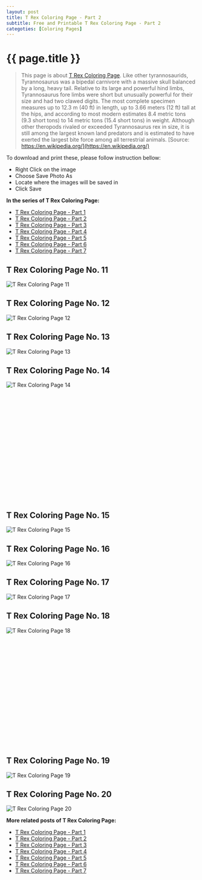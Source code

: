 ```yaml
---
layout: post
title: T Rex Coloring Page - Part 2
subtitle: Free and Printable T Rex Coloring Page - Part 2
categoties: [Coloring Pages]
---
```

{{ page.title }}
================
> This page is about [T Rex Coloring Page](https://freecoloringpages.github.io/). Like other tyrannosaurids, Tyrannosaurus was a bipedal carnivore with a massive skull balanced by a long, heavy tail. Relative to its large and powerful hind limbs, Tyrannosaurus fore limbs were short but unusually powerful for their size and had two clawed digits. The most complete specimen measures up to 12.3 m (40 ft) in length, up to 3.66 meters (12 ft) tall at the hips, and according to most modern estimates 8.4 metric tons (9.3 short tons) to 14 metric tons (15.4 short tons) in weight. Although other theropods rivaled or exceeded Tyrannosaurus rex in size, it is still among the largest known land predators and is estimated to have exerted the largest bite force among all terrestrial animals. [Source: https://en.wikipedia.org/](https://en.wikipedia.org/)

To download and print these, please follow instruction bellow:
* Right Click on the image 
* Choose Save Photo As 
* Locate where the images will be saved in 
* Click Save

**In the series of T Rex Coloring Page:**

* [T Rex Coloring Page - Part 1](https://freecoloringpages.github.io/2017/11/30/T-Rex-Coloring-Page-part-1.html)
* [T Rex Coloring Page - Part 2](https://freecoloringpages.github.io/2017/11/30/T-Rex-Coloring-Page-part-2.html)
* [T Rex Coloring Page - Part 3](https://freecoloringpages.github.io/2017/11/30/T-Rex-Coloring-Page-part-3.html)
* [T Rex Coloring Page - Part 4](https://freecoloringpages.github.io/2017/11/30/T-Rex-Coloring-Page-part-4.html)
* [T Rex Coloring Page - Part 5](https://freecoloringpages.github.io/2017/11/30/T-Rex-Coloring-Page-part-5.html)
* [T Rex Coloring Page - Part 6](https://freecoloringpages.github.io/2017/11/30/T-Rex-Coloring-Page-part-6.html)
* [T Rex Coloring Page - Part 7](https://freecoloringpages.github.io/2017/11/30/T-Rex-Coloring-Page-part-7.html)

## T Rex Coloring Page No. 11
![T Rex Coloring Page 11](https://freecoloringpages.github.io/img2/T-Rex-Coloring-Page%20(11).jpg "T Rex Coloring Page 11")

## T Rex Coloring Page No. 12
![T Rex Coloring Page 12](https://freecoloringpages.github.io/img2/T-Rex-Coloring-Page%20(12).jpg "T Rex Coloring Page 12")

## T Rex Coloring Page No. 13
![T Rex Coloring Page 13](https://freecoloringpages.github.io/img2/T-Rex-Coloring-Page%20(13).jpg "T Rex Coloring Page 13")

## T Rex Coloring Page No. 14
![T Rex Coloring Page 14](https://freecoloringpages.github.io/img2/T-Rex-Coloring-Page%20(14).jpg "T Rex Coloring Page 14")

<script async src="//pagead2.googlesyndication.com/pagead/js/adsbygoogle.js"></script><!-- Texxtonly --><ins class="adsbygoogle" style="display:inline-block;width:336px;height:280px" data-ad-client="ca-pub-6753140515841889" data-ad-slot="3207852233"></ins><script>(adsbygoogle = window.adsbygoogle || []).push({}); </script>

## T Rex Coloring Page No. 15
![T Rex Coloring Page 15](https://freecoloringpages.github.io/img2/T-Rex-Coloring-Page%20(15).jpg "T Rex Coloring Page 15")

## T Rex Coloring Page No. 16
![T Rex Coloring Page 16](https://freecoloringpages.github.io/img2/T-Rex-Coloring-Page%20(16).jpg "T Rex Coloring Page 16")

## T Rex Coloring Page No. 17
![T Rex Coloring Page 17](https://freecoloringpages.github.io/img2/T-Rex-Coloring-Page%20(17).jpg "T Rex Coloring Page 17")

## T Rex Coloring Page No. 18
![T Rex Coloring Page 18](https://freecoloringpages.github.io/img2/T-Rex-Coloring-Page%20(18).jpg "T Rex Coloring Page 18")

<script async src="//pagead2.googlesyndication.com/pagead/js/adsbygoogle.js"></script><!-- Texxtonly --><ins class="adsbygoogle" style="display:inline-block;width:336px;height:280px" data-ad-client="ca-pub-6753140515841889" data-ad-slot="3207852233"></ins><script>(adsbygoogle = window.adsbygoogle || []).push({}); </script>

## T Rex Coloring Page No. 19
![T Rex Coloring Page 19](https://freecoloringpages.github.io/img2/T-Rex-Coloring-Page%20(19).jpg "T Rex Coloring Page 19")

## T Rex Coloring Page No. 20
![T Rex Coloring Page 20](https://freecoloringpages.github.io/img2/T-Rex-Coloring-Page%20(20).jpg "T Rex Coloring Page 20")

**More related posts of T Rex Coloring Page:**

* [T Rex Coloring Page - Part 1](https://freecoloringpages.github.io/2017/11/30/T-Rex-Coloring-Page-part-1.html)
* [T Rex Coloring Page - Part 2](https://freecoloringpages.github.io/2017/11/30/T-Rex-Coloring-Page-part-2.html)
* [T Rex Coloring Page - Part 3](https://freecoloringpages.github.io/2017/11/30/T-Rex-Coloring-Page-part-3.html)
* [T Rex Coloring Page - Part 4](https://freecoloringpages.github.io/2017/11/30/T-Rex-Coloring-Page-part-4.html)
* [T Rex Coloring Page - Part 5](https://freecoloringpages.github.io/2017/11/30/T-Rex-Coloring-Page-part-5.html)
* [T Rex Coloring Page - Part 6](https://freecoloringpages.github.io/2017/11/30/T-Rex-Coloring-Page-part-6.html)
* [T Rex Coloring Page - Part 7](https://freecoloringpages.github.io/2017/11/30/T-Rex-Coloring-Page-part-7.html)

